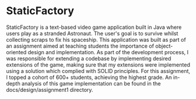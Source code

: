 # StaticFactory

StaticFactory is a text-based video game application built in Java where users 
play as a stranded Astronaut.  The user's goal is to survive whilst collecting 
scraps to fix his spaceship.  This application was built as part of an 
assignment aimed at teaching students the importance of object-oriented design
and implementation.  As part of the development process, I was responsible 
for extending a codebase by implementing desired extensions of the game, making 
sure that my extensions were implemented using a solution which complied with 
SOLID principles.  For this assignment, I topped a cohort of 600+ students, 
achieving the highest grade.  An in-depth analysis of this game implementation 
can be found in the docs/design/assignment1 directory. 
